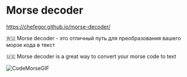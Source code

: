 # Morse decoder
https://chefegor.github.io/morse-decoder/

🇷🇺 Morse decoder - это отличный путь для преобразования вашего морзе кода в текст

🇺🇸 Morse decoder is a great way to convert your morse code to text

![CodeMorseGIF](https://user-images.githubusercontent.com/107357233/212495513-e4e64ebc-f5c8-424d-84c8-3d27cfd43488.gif)
